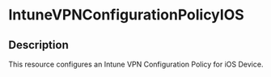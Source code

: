 
# IntuneVPNConfigurationPolicyIOS

## Description

This resource configures an Intune VPN Configuration Policy for iOS Device.
